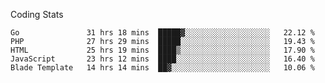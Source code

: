 Coding Stats
<!--START_SECTION:waka-->

```text
Go               31 hrs 18 mins  █████▓░░░░░░░░░░░░░░░░░░░   22.12 %
PHP              27 hrs 29 mins  █████░░░░░░░░░░░░░░░░░░░░   19.43 %
HTML             25 hrs 19 mins  ████▒░░░░░░░░░░░░░░░░░░░░   17.90 %
JavaScript       23 hrs 12 mins  ████░░░░░░░░░░░░░░░░░░░░░   16.40 %
Blade Template   14 hrs 14 mins  ██▓░░░░░░░░░░░░░░░░░░░░░░   10.06 %
```

<!--END_SECTION:waka-->
